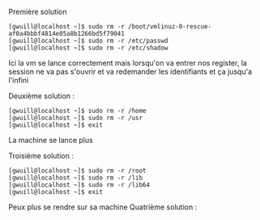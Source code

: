 Première solution 

```
[gwuill@localhost ~]$ sudo rm -r /boot/vmlinuz-0-rescue-af0a4bbbf4814e05a8b1266bd5f79041
[gwuill@localhost ~]$ sudo rm -r /etc/passwd
[gwuill@localhost ~]$ sudo rm -r /etc/shadow
```

Ici la vm se lance correctement mais lorsqu'on va entrer nos register, la session ne va pas s'ouvrir et va redemander les identifiants et ça jusqu'a l'infini

Deuxième solution :
```
[gwuill@localhost ~]$ sudo rm -r /home
[gwuill@localhost ~]$ sudo rm -r /usr
[gwuill@localhost ~]$ exit

```
La machine se lance plus 

Troisième solution :
```
[gwuill@localhost ~]$ sudo rm -r /root
[gwuill@localhost ~]$ sudo rm -r /lib
[gwuill@localhost ~]$ sudo rm -r /lib64
[gwuill@localhost ~]$ exit
```
Peux plus se rendre sur sa machine 
Quatrième solution : 

